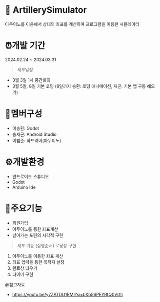 # 🔫 ArtillerySimulator
아두이노를 이용해서 상대의 좌표를 계산하여 프로그램을 이용한 시뮬레이터
# ⏰개발 기간
2024.02.24 ~ 2024.03.31
> 세부일정
  * 3월 3일 1차 중간회의
  * 3월 5일, 8일 기본 코딩 (8일까지 승환: 로딩 애니메이션, 재곤: 기본 앱 구동 해오기)

# 👥멤버구성
* 이승환: Godot
* 송재곤: Android Studio
* 이범준: 하드웨어(아두이노)
# ⚙️개발환경 
* 안드로이드 스튜디오
* Godot
* Arduino Ide
# 📌주요기능
* 회원가입
* 아두이노를 통한 좌표계산
* 날아가는 포탄의 시각적 구현
> 세부 기능 (실행순서)
  로딩창 구현
  1. 아두이노를 이용한 좌표 계산
  2. 죄표 입력을 통한 목적지 설정
  3. 완료창 띄우기
  4. 타이머 구현 



@참고자료
* https://youtu.be/y7ZATDU1RMI?si=bXb56PEYRtQ0VGti
